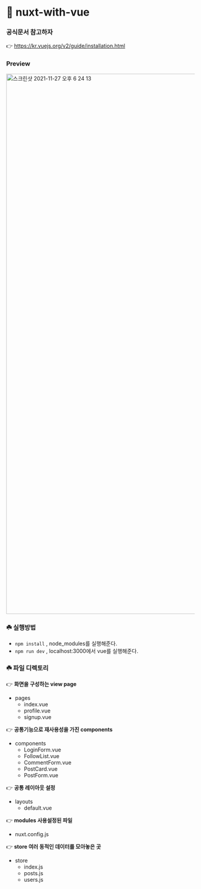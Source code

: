 # 🦜 nuxt-with-vue

### 공식문서 참고하자

👉 https://kr.vuejs.org/v2/guide/installation.html

### Preview

<img width="1439" alt="스크린샷 2021-11-27 오후 6 24 13" src="https://user-images.githubusercontent.com/80687195/143675796-389312a6-fc8e-490e-88f9-328d562035e8.png">


### ☘️ 실행방법

- `npm install` , node_modules를 실행해준다.
- `npm run dev` , localhost:3000에서 vue를 실행해준다.

### ☘️ 파일 디렉토리

👉 **화면을 구성하는 view page**
- pages
  - index.vue
  - profile.vue
  - signup.vue

👉 **공통기능으로 재사용성을 가진 components**
- components
  - LoginForm.vue
  - FollowList.vue
  - CommentForm.vue
  - PostCard.vue
  - PostForm.vue

👉 **공통 레이아웃 설정**
- layouts
  - default.vue

👉 **modules 사용설정된 파일**
- nuxt.config.js

👉 **store 여러 동적인 데이터를 모아놓은 곳**
- store
  - index.js
  - posts.js
  - users.js

